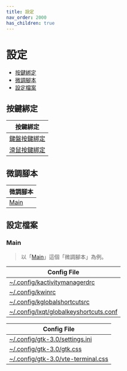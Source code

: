 ```yaml
---
title: 設定
nav_order: 2000
has_children: true
---
```



# 設定

* [按鍵綁定](#按鍵綁定)
* [微調腳本](#微調腳本)
* [設定檔案](#設定檔案)




## 按鍵綁定

| 按鍵綁定 |
| --- |
| [鍵盤按鍵綁定](https://samwhelp.github.io/note-about-lubuntu-lxqt-with-kwin/read/config/keybind.html) |
| [滑鼠按鍵綁定](https://samwhelp.github.io/note-about-lubuntu-lxqt-with-kwin/read/config/mousebind.html) |




## 微調腳本

| 微調腳本 |
| ------- |
| [Main](https://github.com/samwhelp/lubuntu-lxqt-with-kwin-adjustment/tree/main/prototype/main/lxqt-config/Main) |




## 設定檔案

### Main

> 以「[Main](https://github.com/samwhelp/lubuntu-lxqt-with-kwin-adjustment/tree/main/prototype/main/lxqt-config/Main)」這個「微調腳本」為例。


| Config File |
| ----------- |
| [~/.config/kactivitymanagerdrc](https://github.com/samwhelp/lubuntu-lxqt-with-kwin-adjustment/blob/main/prototype/main/lxqt-config/Main/asset/overlay/etc/skel/.config/kactivitymanagerdrc) |
| [~/.config/kwinrc](https://github.com/samwhelp/lubuntu-lxqt-with-kwin-adjustment/blob/main/prototype/main/lxqt-config/Main/asset/overlay/etc/skel/.config/kwinrc) |
| [~/.config/kglobalshortcutsrc](https://github.com/samwhelp/lubuntu-lxqt-with-kwin-adjustment/blob/main/prototype/main/lxqt-config/Main/asset/overlay/etc/skel/.config/kglobalshortcutsrc) |
| [~/.config/lxqt/globalkeyshortcuts.conf](https://github.com/samwhelp/lubuntu-lxqt-with-kwin-adjustment/blob/main/prototype/main/lxqt-config/Main/asset/overlay/etc/skel/.config/lxqt/globalkeyshortcuts.conf) |




| Config File |
| ----------- |
| [~/.config/gtk-3.0/settings.ini](https://github.com/samwhelp/lubuntu-lxqt-with-kwin-adjustment/blob/main/prototype/main/lxqt-config/Main/asset/overlay/etc/skel/.config/gtk-3.0/settings.ini) |
| [~/.config/gtk-3.0/gtk.css](https://github.com/samwhelp/lubuntu-lxqt-with-kwin-adjustment/blob/main/prototype/main/lxqt-config/Main/asset/overlay/etc/skel/.config/gtk-3.0/gtk.css) |
| [~/.config/gtk-3.0/vte-terminal.css](https://github.com/samwhelp/lubuntu-lxqt-with-kwin-adjustment/blob/main/prototype/main/lxqt-config/Main/asset/overlay/etc/skel/.config/gtk-3.0/vte-terminal.css) |
